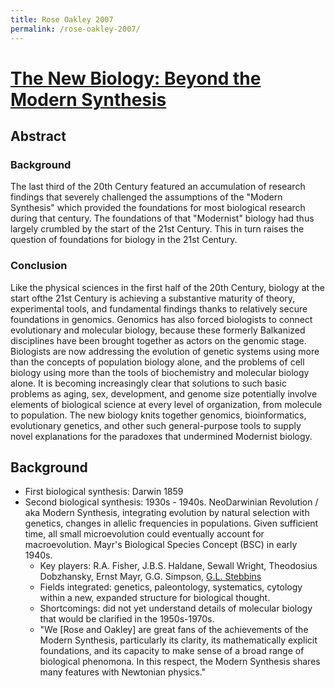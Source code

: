 ```yaml
---
title: Rose Oakley 2007
permalink: /rose-oakley-2007/
---
```

# [The New Biology: Beyond the Modern Synthesis](https://pubmed.ncbi.nlm.nih.gov/18036242/)

## Abstract
### Background
The last third of the 20th Century featured an accumulation of research findings that severely challenged the assumptions of the "Modern Synthesis" which provided the foundations for most biological research during that century. The foundations of that "Modernist" biology had thus largely crumbled by the start of the 21st Century. This in turn raises the question of foundations for biology in the 21st Century.

### Conclusion
Like the physical sciences in the first half of the 20th Century, biology at the start ofthe 21st Century is achieving a substantive maturity of theory, experimental tools, and fundamental findings thanks to relatively secure foundations in genomics. Genomics has also forced biologists to connect evolutionary and molecular biology, because these  formerly Balkanized disciplines have been brought together as actors on the genomic stage. Biologists are now addressing the evolution of genetic systems using more than the concepts of population biology alone, and the problems of cell biology using more than the tools of biochemistry and molecular biology alone. It is becoming increasingly clear that solutions to such basic problems as aging, sex, development, and genome size potentially involve elements of biological science at every level of organization, from molecule to population.  The  new biology knits together genomics, bioinformatics,  evolutionary  genetics, and other such general-purpose tools to supply novel explanations for the paradoxes that undermined Modernist biology.

## Background
* First biological synthesis: Darwin 1859
* Second biological synthesis: 1930s - 1940s. NeoDarwinian Revolution / aka Modern Synthesis, integrating evolution by natural selection with genetics, changes in allelic frequencies in populations. Given sufficient time, all small microevolution could eventually account for macroevolution. Mayr's Biological Species Concept (BSC) in early 1940s.
	* Key players: R.A. Fisher, J.B.S. Haldane, Sewall Wright, Theodosius Dobzhansky, Ernst Mayr, G.G. Simpson, [G.L. Stebbins](https://en.wikipedia.org/wiki/G._Ledyard_Stebbins)
	* Fields integrated: genetics, paleontology, systematics, cytology within a new, expanded structure for biological thought.
	* Shortcomings: did not yet understand details of molecular biology that would be clarified in the 1950s-1970s.
	* "We [Rose and Oakley] are great fans of the achievements of the Modern Synthesis, particularly its clarity, its mathematically explicit foundations, and its capacity to make sense of a broad range of biological phenomona. In this respect, the Modern Synthesis shares many features with Newtonian physics."
